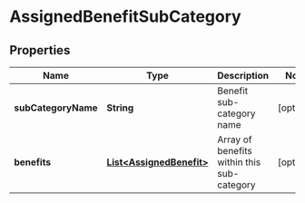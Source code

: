 
# AssignedBenefitSubCategory

## Properties
Name | Type | Description | Notes
------------ | ------------- | ------------- | -------------
**subCategoryName** | **String** | Benefit sub-category name |  [optional]
**benefits** | [**List&lt;AssignedBenefit&gt;**](AssignedBenefit.md) | Array of benefits within this sub-category |  [optional]



